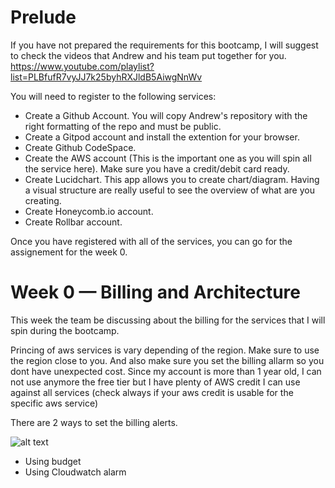 
# Prelude

If you have not prepared the requirements for this bootcamp, I will suggest to check the videos that Andrew and his team put together for you.
https://www.youtube.com/playlist?list=PLBfufR7vyJJ7k25byhRXJldB5AiwgNnWv

You will need to register to the following services:
- Create a Github Account. You will copy Andrew's repository with the right formatting of the repo and must be public.
- Create a Gitpod account and install the extention for your browser.
- Create Github CodeSpace.
- Create the AWS account (This is the important one as you will spin all the service here). Make sure you have a credit/debit card ready.
- Create Lucidchart. This app allows you to create chart/diagram. Having a visual structure are really useful to see the overview of what are you creating.
- Create Honeycomb.io account.
- Create Rollbar account.

Once you have registered with all of the services, you can go for the assignement for the week 0.


# Week 0 — Billing and Architecture
This week the team be discussing about the billing for the services that I will spin during the bootcamp.

Princing of aws services is vary depending of the region. Make sure to use the region close to you.
And also make sure you set the billing allarm so you dont have unexpected cost. Since my account is more than 1 year old, I can not use anymore the free tier but I have plenty of AWS credit I can use against all services (check always if your aws credit is usable for the specific aws service)



There are 2 ways to set the billing alerts.

![alt text](https://github.com/dontworryjohn/aws-bootcamp-cruddur-2023/blob/f56ec107d740762398353f6783fc7aa0ae90cf82/billing%20allerts.png?raw=true)

- Using budget
- Using Cloudwatch alarm